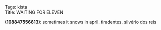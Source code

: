 Tags: kista  
Title: WAITING FOR ELEVEN
  
**(168847556613)**: sometimes it snows in april. tiradentes. silvério dos reis
